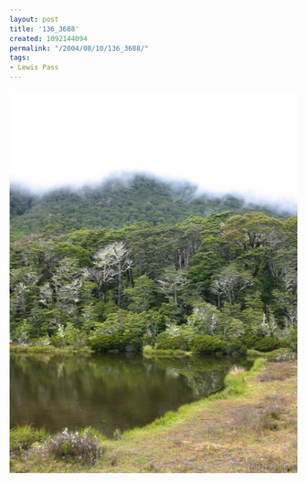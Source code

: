 ```yaml
---
layout: post
title: '136_3688'
created: 1092144094
permalink: "/2004/08/10/136_3688/"
tags:
- Lewis Pass
---
```


<img src="/image/images/136_3688-1255.jpg"/>

